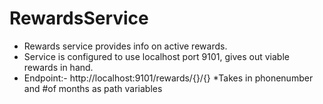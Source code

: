 # RewardsService
* Rewards service provides info on active rewards. 
* Service is configured to use localhost port 9101, gives out viable rewards in hand.
* Endpoint:-  http://localhost:9101/rewards/{}/{}
*Takes in phonenumber and #of months as path variables 